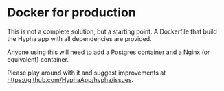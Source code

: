 # Docker for production

This is not a complete solution, but a starting point. A Dockerfile that build the Hypha app with all dependencies are provided.

Anyone using this will need to add a Postgres container and a Nginx (or equivalent) container.


Please play around with it and suggest improvements at <https://github.com/HyphaApp/hypha/issues>.


